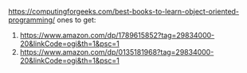 https://computingforgeeks.com/best-books-to-learn-object-oriented-programming/
ones to get:
1. https://www.amazon.com/dp/1789615852?tag=29834000-20&linkCode=ogi&th=1&psc=1
2. https://www.amazon.com/dp/0135181968?tag=29834000-20&linkCode=ogi&th=1&psc=1
